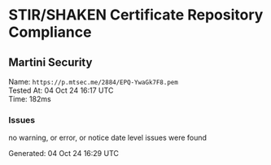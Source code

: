# STIR/SHAKEN Certificate Repository Compliance

## Martini Security

Name: `https://p.mtsec.me/2884/EPQ-YwaGk7F8.pem`\
Tested At: 04 Oct 24 16:17 UTC\
Time: 182ms

### Issues

no warning, or error, or notice date level issues were found

Generated: 04 Oct 24 16:29 UTC